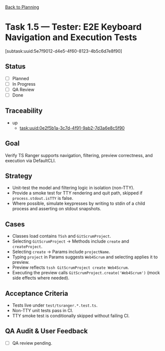 <!--
SPDX-License-Identifier: AGPL-3.0-only + AI-GPL-Addendum
Copyright (c) 2025 The Web4Articles Authors
Copyleft: See AGPLv3 (./LICENSE) and AI-GPL Addendum (./AI-GPL.md)
Backlinks: /LICENSE , /AI-GPL.md
Use of `scrum.pmo` roles/process docs with AI is subject to AI-GPL copyleft unless dual-licensed.
-->

[Back to Planning](./planning.md)

# Task 1.5 — Tester: E2E Keyboard Navigation and Execution Tests

[subtask:uuid:5e7f9012-d4e5-4f60-8123-4b5c6d7e8f90]

## Status
- [ ] Planned
- [ ] In Progress
- [ ] QA Review
- [ ] Done

## Traceability
- up
  - [task:uuid:0e2f5b1a-3c7d-4f91-9ab2-7d3a6e8c5f90](./task-1.md)

## Goal
Verify TS Ranger supports navigation, filtering, preview correctness, and execution via DefaultCLI.

## Strategy
- Unit-test the model and filtering logic in isolation (non-TTY).
- Provide a smoke test for TTY rendering and quit path, skipped if `process.stdout.isTTY` is false.
- Where possible, simulate keypresses by writing to stdin of a child process and asserting on stdout snapshots.

## Cases
- Classes load contains `TSsh` and `GitScrumProject`.
- Selecting `GitScrumProject` → Methods include `create` and `createProject`.
- Selecting `create` → Params include `projectName`.
- Typing `project` in Params suggests `Web4Scrum` and selecting applies it to preview.
- Preview reflects `tssh GitScrumProject create Web4Scrum`.
- Executing the preview calls `GitScrumProject.create('Web4Scrum')` (mock side effects where needed).

## Acceptance Criteria
- Tests live under `test/tsranger.*.test.ts`.
- Non-TTY unit tests pass in CI.
- TTY smoke test is conditionally skipped without failing CI.

## QA Audit & User Feedback
- [ ] QA review pending.